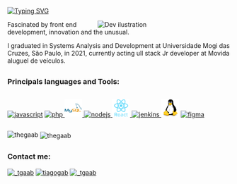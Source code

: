 [![Typing SVG](https://readme-typing-svg.herokuapp.com/?color=6272a4&size=35&center=true&vCenter=true&width=1000&lines=HELLO,+My+name+is+Tiago+Gabriel;I'm+23+years+old;I'm+from+Brazil;I'm+Full+stack+Developer;Be+Welcome!+:%29)](https://git.io/typing-svg)

<img width="300px" min-width="300px" max-width="300px" align="right" src="https://cdn3d.iconscout.com/3d/premium/thumb/web-developer-4506461-3738664.png" alt="Dev ilustration">

<p>
  Fascinated by front end development, innovation and the unusual.

I graduated in Systems Analysis and Development at Universidade Mogi das Cruzes, São Paulo, in 2021, currently acting ull stack Jr developer at Movida aluguel de veículos.
</p>

##


<h3 align="left">Principals languages and Tools:</h3>

##

<p align="left"> <a href="https://www.w3schools.com/css/" target="_blank" rel="noreferrer">
<a href="https://developer.mozilla.org/en-US/docs/Web/JavaScript" target="_blank" rel="noreferrer"> <img src="https://cdn.icon-icons.com/icons2/2415/PNG/512/javascript_original_logo_icon_146455.png" alt="javascript" width="37" height="37"/></a>
<a href="https://www.php.net" target="_blank" rel="noreferrer"> <img src="https://cdn.icon-icons.com/icons2/1381/PNG/512/com_94184.png" alt="php" width="40" height="40"/> </a>
<a href="https://www.mysql.com/" target="_blank" rel="noreferrer"> <img src="https://raw.githubusercontent.com/devicons/devicon/master/icons/mysql/mysql-original-wordmark.svg" alt="mysql" width="40" height="40"/> </a>
<a href="https://nodejs.org" target="_blank" rel="noreferrer"> <img src="https://camo.githubusercontent.com/1c364704e455428d02c5faa826e1c61da82cc1d245950af491e57137c195a5b7/68747470733a2f2f756765656b2e6769746875622e696f2f626c6f672f696d616765732d626c6f672f6e6f64652e706e67" alt="nodejs" width="40" height="40"/> </a>
<a href="https://reactjs.org/" target="_blank" rel="noreferrer"> <img src="https://raw.githubusercontent.com/devicons/devicon/master/icons/react/react-original-wordmark.svg" alt="react" width="40" height="40"/> </a>
<a href="https://www.jenkins.io" target="_blank" rel="noreferrer"> <img src="https://www.vectorlogo.zone/logos/jenkins/jenkins-icon.svg" alt="jenkins" width="40" height="40"/> </a>
<a href="https://www.linux.org/" target="_blank" rel="noreferrer"> <img src="https://raw.githubusercontent.com/devicons/devicon/master/icons/linux/linux-original.svg" alt="linux" width="40" height="40"/></a>
<a href="https://www.figma.com/" target="_blank" rel="noreferrer"> <img src="https://cdn1.iconfinder.com/data/icons/3d-isometric-color/512/figma-iso-color.png" alt="figma" width="40" height="40"/></a>
</p>

##

<p><img align="left" src="https://github-readme-stats.vercel.app/api/top-langs?username=thegaab&show_icons=true&locale=en&layout=compact&theme=prussian" alt="thegaab" /></p>

<p>&nbsp;<img align="center" src="https://github-readme-stats.vercel.app/api?username=thegaab&show_icons=true&locale=en&theme=prussian" alt="thegaab" /></p>

##

<h3 align="left">Contact me:</h3>

<p align="left">
<a href="https://twitter.com/_tgaab" target="blank"><img align="center" src="https://cdn.icon-icons.com/icons2/2858/PNG/512/twitter_logo_icon_181645.png" alt="_tgaab" height="30" width="30" /></a>
<a href="https://linkedin.com/in/tiagogab" target="blank"><img align="center" src="https://cdn.icon-icons.com/icons2/2858/PNG/512/in_linkedin_logo_icon_181650.png" alt="tiagogab" height="30" width="30" /></a>
<a href="https://instagram.com/_tgaab" target="blank"><img align="center" src="https://cdn.icon-icons.com/icons2/2858/PNG/512/instagram_ig_logo_icon_181651.png" alt="_tgaab" height="30" width="30" /></a>
</p>
